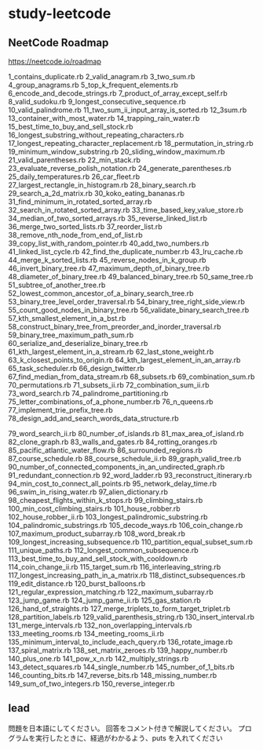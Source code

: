 # study-leetcode

## NeetCode Roadmap

https://neetcode.io/roadmap

1_contains_duplicate.rb
2_valid_anagram.rb
3_two_sum.rb
4_group_anagrams.rb
5_top_k_frequent_elements.rb
6_encode_and_decode_strings.rb
7_product_of_array_except_self.rb
8_valid_sudoku.rb
9_longest_consecutive_sequence.rb
10_valid_palindrome.rb
11_two_sum_ii_input_array_is_sorted.rb
12_3sum.rb
13_container_with_most_water.rb
14_trapping_rain_water.rb
15_best_time_to_buy_and_sell_stock.rb
16_longest_substring_without_repeating_characters.rb
17_longest_repeating_character_replacement.rb
18_permutation_in_string.rb
19_minimum_window_substring.rb
20_sliding_window_maximum.rb
21_valid_parentheses.rb
22_min_stack.rb
23_evaluate_reverse_polish_notation.rb
24_generate_parentheses.rb
25_daily_temperatures.rb
26_car_fleet.rb
27_largest_rectangle_in_histogram.rb
28_binary_search.rb
29_search_a_2d_matrix.rb
30_koko_eating_bananas.rb
31_find_minimum_in_rotated_sorted_array.rb
32_search_in_rotated_sorted_array.rb
33_time_based_key_value_store.rb
34_median_of_two_sorted_arrays.rb
35_reverse_linked_list.rb
36_merge_two_sorted_lists.rb
37_reorder_list.rb
38_remove_nth_node_from_end_of_list.rb
39_copy_list_with_random_pointer.rb
40_add_two_numbers.rb
41_linked_list_cycle.rb
42_find_the_duplicate_number.rb
43_lru_cache.rb
44_merge_k_sorted_lists.rb
45_reverse_nodes_in_k_group.rb
46_invert_binary_tree.rb
47_maximum_depth_of_binary_tree.rb
48_diameter_of_binary_tree.rb
49_balanced_binary_tree.rb
50_same_tree.rb
51_subtree_of_another_tree.rb
52_lowest_common_ancestor_of_a_binary_search_tree.rb
53_binary_tree_level_order_traversal.rb
54_binary_tree_right_side_view.rb
55_count_good_nodes_in_binary_tree.rb
56_validate_binary_search_tree.rb
57_kth_smallest_element_in_a_bst.rb
58_construct_binary_tree_from_preorder_and_inorder_traversal.rb
59_binary_tree_maximum_path_sum.rb
60_serialize_and_deserialize_binary_tree.rb
61_kth_largest_element_in_a_stream.rb
62_last_stone_weight.rb
63_k_closest_points_to_origin.rb
64_kth_largest_element_in_an_array.rb
65_task_scheduler.rb
66_design_twitter.rb
67_find_median_from_data_stream.rb
68_subsets.rb
69_combination_sum.rb
70_permutations.rb
71_subsets_ii.rb
72_combination_sum_ii.rb
73_word_search.rb
74_palindrome_partitioning.rb
75_letter_combinations_of_a_phone_number.rb
76_n_queens.rb
77_implement_trie_prefix_tree.rb
78_design_add_and_search_words_data_structure.rb
<!-- 79 はスキップ -->
79_word_search_ii.rb
80_number_of_islands.rb
81_max_area_of_island.rb
82_clone_graph.rb
83_walls_and_gates.rb
84_rotting_oranges.rb
85_pacific_atlantic_water_flow.rb
86_surrounded_regions.rb
87_course_schedule.rb
88_course_schedule_ii.rb
89_graph_valid_tree.rb
90_number_of_connected_components_in_an_undirected_graph.rb
91_redundant_connection.rb
92_word_ladder.rb
93_reconstruct_itinerary.rb
94_min_cost_to_connect_all_points.rb
95_network_delay_time.rb
96_swim_in_rising_water.rb
97_alien_dictionary.rb
98_cheapest_flights_within_k_stops.rb
99_climbing_stairs.rb
100_min_cost_climbing_stairs.rb
101_house_robber.rb
102_house_robber_ii.rb
103_longest_palindromic_substring.rb
104_palindromic_substrings.rb
105_decode_ways.rb
106_coin_change.rb
107_maximum_product_subarray.rb
108_word_break.rb
109_longest_increasing_subsequence.rb
110_partition_equal_subset_sum.rb
111_unique_paths.rb
112_longest_common_subsequence.rb
113_best_time_to_buy_and_sell_stock_with_cooldown.rb
114_coin_change_ii.rb
115_target_sum.rb
116_interleaving_string.rb
117_longest_increasing_path_in_a_matrix.rb
118_distinct_subsequences.rb
119_edit_distance.rb
120_burst_balloons.rb
121_regular_expression_matching.rb
122_maximum_subarray.rb
123_jump_game.rb
124_jump_game_ii.rb
125_gas_station.rb
126_hand_of_straights.rb
127_merge_triplets_to_form_target_triplet.rb
128_partition_labels.rb
129_valid_parenthesis_string.rb
130_insert_interval.rb
131_merge_intervals.rb
132_non_overlapping_intervals.rb
133_meeting_rooms.rb
134_meeting_rooms_ii.rb
135_minimum_interval_to_include_each_query.rb
136_rotate_image.rb
137_spiral_matrix.rb
138_set_matrix_zeroes.rb
139_happy_number.rb
140_plus_one.rb
141_pow_x_n.rb
142_multiply_strings.rb
143_detect_squares.rb
144_single_number.rb
145_number_of_1_bits.rb
146_counting_bits.rb
147_reverse_bits.rb
148_missing_number.rb
149_sum_of_two_integers.rb
150_reverse_integer.rb

## lead

問題を日本語にしてください。
回答をコメント付きで解説してください。
プログラムを実行したときに、経過がわかるよう、puts を入れてください
